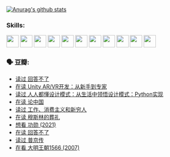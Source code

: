 
[![Anurag's github stats](https://github-readme-stats.vercel.app/api?username=w940853815)](https://github.com/anuraghazra/github-readme-stats)

### Skills:

<code><img height="32" src="https://cdn.jsdelivr.net/npm/simple-icons@v5/icons/python.svg"></code>
<code><img height="32" src="https://cdn.jsdelivr.net/npm/simple-icons@v5/icons/javascript.svg"></code>
<code><img height="32" src="https://cdn.jsdelivr.net/npm/simple-icons@v5/icons/django.svg"></code>
<code><img height="32" src="https://cdn.jsdelivr.net/npm/simple-icons@v5/icons/flask.svg"></code>
<code><img height="32" src="https://cdn.jsdelivr.net/npm/simple-icons@v5/icons/vuetify.svg"></code>
<code><img height="32" src="https://cdn.jsdelivr.net/npm/simple-icons@v5/icons/git.svg"></code>
<code><img height="32" src="https://cdn.jsdelivr.net/npm/simple-icons@v5/icons/docker.svg"></code>
<code><img height="32" src="https://cdn.jsdelivr.net/npm/simple-icons@v5/icons/postgresql.svg"></code>
<code><img height="32" src="https://cdn.jsdelivr.net/npm/simple-icons@v5/icons/elasticsearch.svg"></code>
<code><img height="32" src="https://cdn.jsdelivr.net/npm/simple-icons@v5/icons/macos.svg"></code>
<code><img height="32" src="https://cdn.jsdelivr.net/npm/simple-icons@v5/icons/linux.svg"></code>

### 🗣 豆瓣:

<!-- DOUBAN-ACTIVITIES:START -->
- [读过 回答不了](https://www.douban.com/people/136069238/status/3812155932/?_i=48584956)
- [在读 Unity AR/VR开发：从新手到专家](https://www.douban.com/people/136069238/status/3810864648/?_i=48584956)
- [读过 人人都懂设计模式：从生活中领悟设计模式：Python实现](https://www.douban.com/people/136069238/status/3806334005/?_i=48584956)
- [在读 论中国](https://www.douban.com/people/136069238/status/3805671678/?_i=48584956)
- [读过 工作、消费主义和新穷人](https://www.douban.com/people/136069238/status/3803834644/?_i=48584956)
- [在读 穆斯林的葬礼](https://www.douban.com/people/136069238/status/3802824932/?_i=48584956)
- [想看 功勋‎ (2021)](https://www.douban.com/people/136069238/status/3802127044/?_i=48584956)
- [在读 回答不了](https://www.douban.com/people/136069238/status/3802078489/?_i=48584956)
- [读过 普京传](https://www.douban.com/people/136069238/status/3802076688/?_i=48584956)
- [在看 大明王朝1566‎ (2007)](https://www.douban.com/people/136069238/status/3800275133/?_i=48584956)
<!-- DOUBAN-ACTIVITIES:END -->
<!--
**w940853815/w940853815** is a ✨ _special_ ✨ repository because its `README.md` (this file) appears on your GitHub profile.

Here are some ideas to get you started:

- 🔭 I’m currently working on ...
- 🌱 I’m currently learning ...
- 👯 I’m looking to collaborate on ...
- 🤔 I’m looking for help with ...
- 💬 Ask me about ...
- 📫 How to reach me: ...
- 😄 Pronouns: ...
- ⚡ Fun fact: ...
-->
